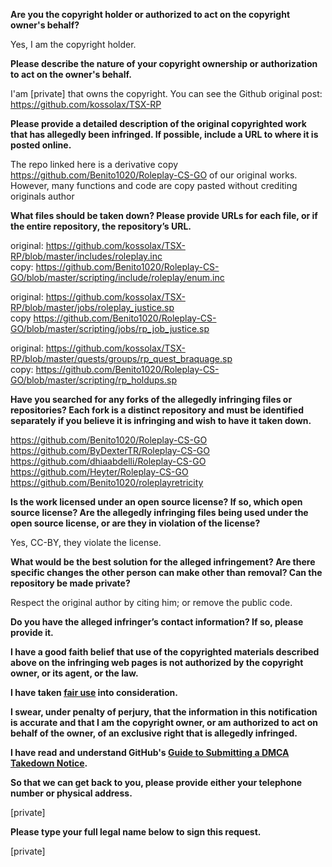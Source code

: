 **Are you the copyright holder or authorized to act on the copyright owner's behalf?**

Yes, I am the copyright holder.

**Please describe the nature of your copyright ownership or authorization to act on the owner's behalf.**

I'am [private] that owns the copyright. You can see the Github original post: https://github.com/kossolax/TSX-RP

**Please provide a detailed description of the original copyrighted work that has allegedly been infringed. If possible, include a URL to where it is posted online.**

The repo linked here is a derivative copy https://github.com/Benito1020/Roleplay-CS-GO of our original works. However, many functions and code are copy pasted without crediting originals author

**What files should be taken down? Please provide URLs for each file, or if the entire repository, the repository’s URL.**

original: https://github.com/kossolax/TSX-RP/blob/master/includes/roleplay.inc  
copy: https://github.com/Benito1020/Roleplay-CS-GO/blob/master/scripting/include/roleplay/enum.inc  

original: https://github.com/kossolax/TSX-RP/blob/master/jobs/roleplay_justice.sp  
copy https://github.com/Benito1020/Roleplay-CS-GO/blob/master/scripting/jobs/rp_job_justice.sp  

original: https://github.com/kossolax/TSX-RP/blob/master/quests/groups/rp_quest_braquage.sp  
copy: https://github.com/Benito1020/Roleplay-CS-GO/blob/master/scripting/rp_holdups.sp

**Have you searched for any forks of the allegedly infringing files or repositories? Each fork is a distinct repository and must be identified separately if you believe it is infringing and wish to have it taken down.**

https://github.com/Benito1020/Roleplay-CS-GO  
https://github.com/ByDexterTR/Roleplay-CS-GO  
https://github.com/dhiaabdelli/Roleplay-CS-GO  
https://github.com/Heyter/Roleplay-CS-GO  
https://github.com/Benito1020/roleplayretricity

**Is the work licensed under an open source license? If so, which open source license? Are the allegedly infringing files being used under the open source license, or are they in violation of the license?**

Yes, CC-BY, they violate the license.

**What would be the best solution for the alleged infringement? Are there specific changes the other person can make other than removal? Can the repository be made private?**

Respect the original author by citing him; or remove the public code.

**Do you have the alleged infringer’s contact information? If so, please provide it.**

**I have a good faith belief that use of the copyrighted materials described above on the infringing web pages is not authorized by the copyright owner, or its agent, or the law.**

**I have taken <a href="https://www.lumendatabase.org/topics/22">fair use</a> into consideration.**

**I swear, under penalty of perjury, that the information in this notification is accurate and that I am the copyright owner, or am authorized to act on behalf of the owner, of an exclusive right that is allegedly infringed.**

**I have read and understand GitHub's <a href="https://docs.github.com/articles/guide-to-submitting-a-dmca-takedown-notice/">Guide to Submitting a DMCA Takedown Notice</a>.**

**So that we can get back to you, please provide either your telephone number or physical address.**

[private]

**Please type your full legal name below to sign this request.**

[private]
